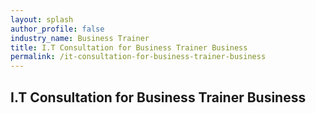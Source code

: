 ```yaml
---
layout: splash 
author_profile: false 
industry_name: Business Trainer
title: I.T Consultation for Business Trainer Business
permalink: /it-consultation-for-business-trainer-business
---
```


## I.T Consultation for Business Trainer Business